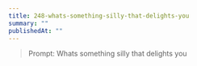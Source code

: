 ```yaml
---
title: 248-whats-something-silly-that-delights-you
summary: ""
publishedAt: ""
---
```


> Prompt: Whats something silly that delights you


